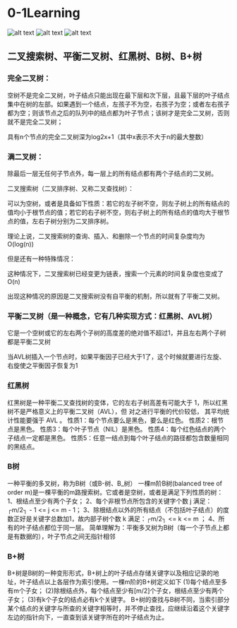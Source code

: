 # 0-1Learning

![alt text](../../static/common/svg/luoxiaosheng.svg "公众号")
![alt text](../../static/common/svg/luoxiaosheng_learning.svg "学习")
![alt text](../../static/common/svg/luoxiaosheng_wechat.svg "微信")


## 二叉搜索树、平衡二叉树、红黑树、B树、B+树

### 完全二叉树：

空树不是完全二叉树，叶子结点只能出现在最下层和次下层，且最下层的叶子结点集中在树的左部。如果遇到一个结点，左孩子不为空，右孩子为空；或者左右孩子都为空；则该节点之后的队列中的结点都为叶子节点；该树才是完全二叉树，否则就不是完全二叉树；

具有n个节点的完全二叉树深为log2x+1（其中x表示不大于n的最大整数）

### 满二叉树：

 除最后一层无任何子节点外，每一层上的所有结点都有两个子结点的二叉树。

 二叉搜索树（二叉排序树、又称二叉查找树）：

可以为空树，或者是具备如下性质：若它的左子树不空，则左子树上的所有结点的值均小于根节点的值；若它的右子树不空，则右子树上的所有结点的值均大于根节点的值，左右子树分别为二叉排序树。

理论上说，二叉搜索树的查询、插入、和删除一个节点的时间复杂度均为O(log(n))

但是还有一种特殊情况：

这种情况下，二叉搜索树已经变更为链表，搜索一个元素的时间复杂度也变成了O(n)

出现这种情况的原因是二叉搜索树没有自平衡的机制，所以就有了平衡二叉树。

### 平衡二叉树（是一种概念，它有几种实现方式：红黑树、AVL树）

它是一个空树或它的左右两个子树的高度差的绝对值不超过1，并且左右两个子树都是平衡二叉树

 当AVL树插入一个节点时，如果平衡因子已经大于1了，这个时候就要进行左旋、右旋使之平衡因子恢复为1

### 红黑树

红黑树是一种平衡二叉查找树的变体，它的左右子树高差有可能大于 1，所以红黑树不是严格意义上的平衡二叉树（AVL），但 对之进行平衡的代价较低， 其平均统计性能要强于 AVL 。
性质1：每个节点要么是黑色，要么是红色。
性质2：根节点是黑色。
性质3：每个叶子节点（NIL）是黑色。
性质4：每个红色结点的两个子结点一定都是黑色。
性质5：任意一结点到每个叶子结点的路径都包含数量相同的黑结点。


### B树
一种平衡的多叉树，称为B树（或B-树、B_树）
一棵m阶B树(balanced tree of order m)是一棵平衡的m路搜索树。它或者是空树，或者是满足下列性质的树：
1、根结点至少有两个子女；
2、每个非根节点所包含的关键字个数 j 满足：┌m/2┐ - 1 <= j <= m - 1；
3、除根结点以外的所有结点（不包括叶子结点）的度数正好是关键字总数加1，故内部子树个数 k 满足：┌m/2┐ <= k <= m ；
4、所有的叶子结点都位于同一层。
简单理解为：平衡多叉树为B树（每一个子节点上都是有数据的），叶子节点之间无指针相邻

### B+树
B+树是B树的一种变形形式，B+树上的叶子结点存储关键字以及相应记录的地址，叶子结点以上各层作为索引使用。一棵m阶的B+树定义如下
(1)每个结点至多有m个子女；
(2)除根结点外，每个结点至少有[m/2]个子女，根结点至少有两个子女；
(3)有k个子女的结点必有k个关键字。
B+树的查找与B树不同，当索引部分某个结点的关键字与所查的关键字相等时，并不停止查找，应继续沿着这个关键字左边的指针向下，一直查到该关键字所在的叶子结点为止。






